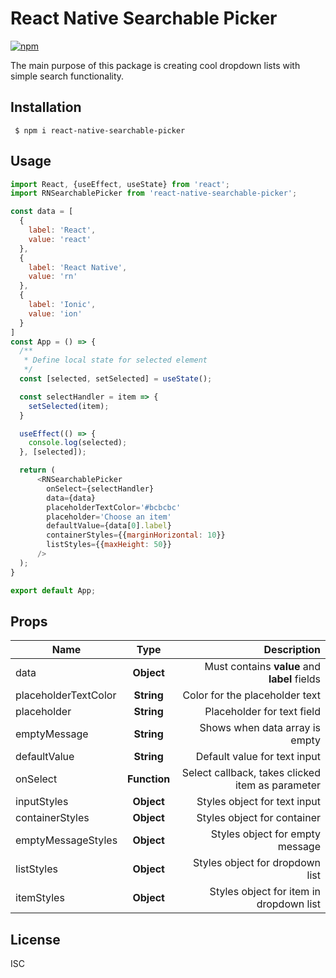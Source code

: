 # React Native Searchable Picker

[![npm](https://img.shields.io/npm/v/react-native-searchable-picker)](https://www.npmjs.com/package/react-native-searchable-picker)

The main purpose of this package is creating cool dropdown lists with simple search functionality.

## Installation

```
 $ npm i react-native-searchable-picker
```

## Usage

```javascript
import React, {useEffect, useState} from 'react';
import RNSearchablePicker from 'react-native-searchable-picker';

const data = [
  {
    label: 'React',
    value: 'react'
  },
  {
    label: 'React Native',
    value: 'rn'
  },
  {
    label: 'Ionic',
    value: 'ion'
  }
]
const App = () => {
  /**
   * Define local state for selected element
   */
  const [selected, setSelected] = useState();

  const selectHandler = item => {
    setSelected(item);
  }

  useEffect(() => {
    console.log(selected);
  }, [selected]);

  return (
      <RNSearchablePicker
        onSelect={selectHandler}
        data={data}
        placeholderTextColor='#bcbcbc'
        placeholder='Choose an item'
        defaultValue={data[0].label}
        containerStyles={{marginHorizontal: 10}}
        listStyles={{maxHeight: 50}}
      />
  );
}

export default App;

```
## Props

| Name          | Type               | Description | 
| ------------- |:------------------:| ------------------:| 
| data          | **Object**         | Must contains **value** and **label** fields |
| placeholderTextColor   | **String**         | Color for the placeholder text |
| placeholder   | **String**         | Placeholder for text field |
| emptyMessage  | **String** | Shows when data array is empty |
| defaultValue | **String** | Default value for text input |
| onSelect | **Function** | Select callback, takes clicked item as parameter |
| inputStyles | **Object** | Styles object for text input |
| containerStyles | **Object** | Styles object for container |
| emptyMessageStyles | **Object** | Styles object for empty message |
| listStyles | **Object** | Styles object for dropdown list |
| itemStyles | **Object** | Styles object for item in dropdown list |


License
----

ISC
